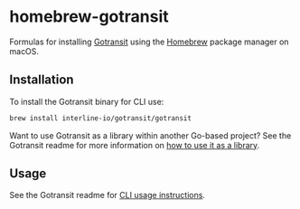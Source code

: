 # homebrew-gotransit

Formulas for installing [Gotransit](https://github.com/interline-io/gotransit) using the [Homebrew](https://brew.sh/) package manager on macOS.

## Installation

To install the Gotransit binary for CLI use:

```sh
brew install interline-io/gotransit/gotransit
```

Want to use Gotransit as a library within another Go-based project? See the Gotransit readme for more information on [how to use it as a library](https://github.com/interline-io/gotransit#usage-as-a-library).

## Usage

See the Gotransit readme for [CLI usage instructions](https://github.com/interline-io/gotransit#usage-as-a-cli-tool).
